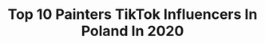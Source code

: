 ---
title: Top 10 Painters TikTok Influencers In Poland In 2020
description: >-
  Find top painters TikTok influencers in Poland in 2020. Most popular hashtags: #foryou #dlaciebie #artist #fashion.
platform: TikTok
hits: 8
text_top: Discover the most popular TikTok profiles on inBeat.
text_bottom: Our search engine has 8 TikTok influencers like this in Poland for you to contact.
profiles:
  - username: "chyba_tyyyy"
    fullname: >-
      Tak Właśnie
    bio: >-
      Hi 👋 I’m Mika 💗 Look how cute it is ——>🎷🐢 She/her
    location: "Poland"
    followers: 2662
    engagement: 1479
    commentsToLikes: 0.034356
    id: ck8ot3yxvjmla0j78sjvuhma1
    verified: false
    hashtags: "#painting, #draw, #artist, #lgbt"
  - username: "robertlec7"
    fullname: >-
      Robert Lec
    bio: >-
      
    location: "Poland"
    followers: 2524
    engagement: 762
    commentsToLikes: 0.015746
    id: ckcjjh7jfddlh0j23912uzy43
    verified: false
    hashtags: "#work, #smile, #follow, #followme"
  - username: "idacupas"
    fullname: >-
      idacupas
    bio: >-
      IG: @idacupas ❤️ YT: Ida Cupas ❤️
    location: "Poland"
    followers: 44300
    engagement: 895
    commentsToLikes: 0.018051
    id: ck9e38mibichm0j783urofgv5
    verified: false
    hashtags: "#pinterestchallenge, #dlaciebie, #foru, #fyp"
  - username: "samantalesiak"
    fullname: >-
      Sami
    bio: >-
      Samanta 🥰 Art lover 🖌 IG: samantalesiak YT: Sami
    location: "Poland"
    followers: 115100
    engagement: 2098
    commentsToLikes: 0.015442
    id: ck8qi4hnr7mre0j78g07zjcsb
    verified: false
    hashtags: "#sketchbook, #artist, #illustration, #foryoupage"
  - username: "fitashionn"
    fullname: >-
      Fitashionn
    bio: >-
      Instagram: @fitashionn Blog: www.fit-ashion.com YouTube: Fitashionn
    location: "Poland"
    followers: 4322
    engagement: 632
    commentsToLikes: 0.051019
    id: ckbau4do1kq310j23nc51p4xc
    verified: false
    hashtags: "#look, #foryou, #dlaciebie, #ootd"
  - username: "deejaypallaside"
    fullname: >-
      Daniel Artur Pawlak
    bio: >-
      YouTuber - 1.800.000 SUBS! 😎 Wpadajcie na mój instagram : @DeeJayPallaside
    location: "Poland"
    followers: 281600
    engagement: 1440
    commentsToLikes: 0.015400
    id: ckbbo03n6c1jg0j231qjxevo1
    verified: true
    hashtags: "#zizej, #dlaciebie, #foryou, #trend"
  - username: "azartgroup"
    fullname: >-
      Andrii Zinchuk
    bio: >-
      Mandala Education Channel Artist Andrii Zinchuk Instagram 173.000 followers
    location: "Poland"
    followers: 96100
    engagement: 880
    commentsToLikes: 0.015412
    id: ck7znza0lgb450j78oqsmdptm
    verified: false
    hashtags: "#mandalaart, #mandalalove, #doodleart, #mandalas"
  - username: "igusiowatik"
    fullname: >-
      Igusiowa
    bio: >-
      
    location: "Poland"
    followers: 17000
    engagement: 213
    commentsToLikes: 0.012192
    id: ckd6jhw9scn4k0j23ibsvfi3a
    verified: false
    hashtags: "#shirt, #savagelove, #sprzatanie, #mariolka"
---